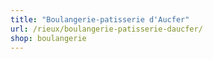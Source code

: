 ```yaml
---
title: "Boulangerie-patisserie d'Aucfer"
url: /rieux/boulangerie-patisserie-daucfer/
shop: boulangerie
---
```


